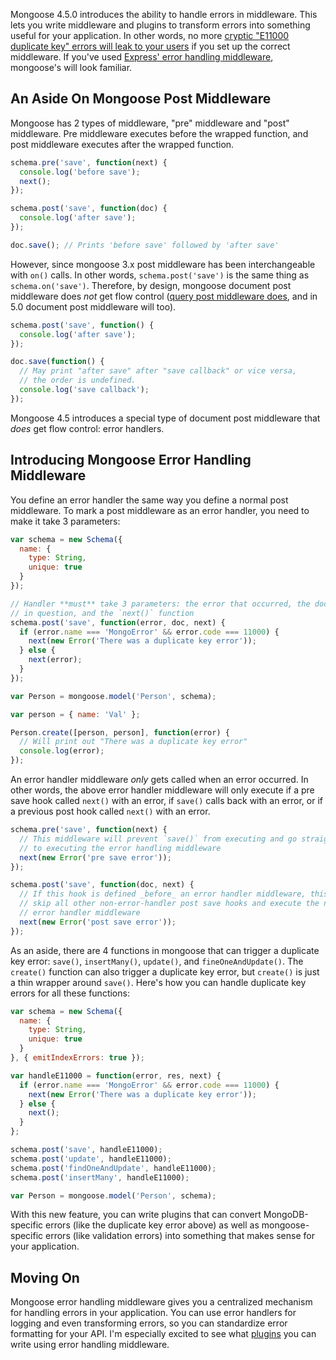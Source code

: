 Mongoose 4.5.0 introduces the ability to handle errors in middleware. This lets
you write middleware and plugins to transform errors into something useful
for your application. In other words, no more [cryptic "E11000 duplicate key" errors will leak to your users](https://github.com/Automattic/mongoose/issues/2284) if you set up
the correct middleware. If you've
used [Express' error handling middleware](http://expressjs.com/en/guide/error-handling.html),
mongoose's will look familiar.

An Aside On Mongoose Post Middleware
------------------------------------

Mongoose has 2 types of middleware, "pre" middleware and "post" middleware.
Pre middleware executes before the wrapped function, and post middleware
executes after the wrapped function.

```javascript
schema.pre('save', function(next) {
  console.log('before save');
  next();
});

schema.post('save', function(doc) {
  console.log('after save');
});

doc.save(); // Prints 'before save' followed by 'after save'
```

However, since mongoose 3.x post middleware has been interchangeable with
`on()` calls. In other words, `schema.post('save')` is the same thing as
`schema.on('save')`. Therefore, by design, mongoose document post middleware
does _not_ get flow control
([query post middleware does](http://mongoosejs.com/docs/middleware.html), and in 5.0 document post middleware will too).

```javascript
schema.post('save', function() {
  console.log('after save');
});

doc.save(function() {
  // May print "after save" after "save callback" or vice versa,
  // the order is undefined.
  console.log('save callback');
});
```

Mongoose 4.5 introduces a special type of document post middleware that
_does_ get flow control: error handlers.

Introducing Mongoose Error Handling Middleware
----------------------------------------------

You define an error handler the same way you define a normal post middleware.
To mark a post middleware as an error handler, you need to make it take 3
parameters:

```javascript
var schema = new Schema({
  name: {
    type: String,
    unique: true
  }
});

// Handler **must** take 3 parameters: the error that occurred, the document
// in question, and the `next()` function
schema.post('save', function(error, doc, next) {
  if (error.name === 'MongoError' && error.code === 11000) {
    next(new Error('There was a duplicate key error'));
  } else {
    next(error);
  }
});

var Person = mongoose.model('Person', schema);

var person = { name: 'Val' };

Person.create([person, person], function(error) {
  // Will print out "There was a duplicate key error"
  console.log(error);
});
```

An error handler middleware _only_ gets called when an error occurred. In
other words, the above error handler middleware will only execute if a
pre save hook called `next()` with an error, if `save()` calls back with
an error, or if a previous post hook called `next()` with an error.

```javascript
schema.pre('save', function(next) {
  // This middleware will prevent `save()` from executing and go straight
  // to executing the error handling middleware
  next(new Error('pre save error'));
});

schema.post('save', function(doc, next) {
  // If this hook is defined _before_ an error handler middleware, this will
  // skip all other non-error-handler post save hooks and execute the next
  // error handler middleware
  next(new Error('post save error'));
});
```

As an aside, there are 4 functions in mongoose that can trigger a
duplicate key error: `save()`, `insertMany()`, `update()`, and
`fineOneAndUpdate()`. The `create()` function can also trigger a duplicate
key error, but `create()` is just a thin wrapper around `save()`. Here's how
you can handle duplicate key errors for all these functions:

```javascript
var schema = new Schema({
  name: {
    type: String,
    unique: true
  }
}, { emitIndexErrors: true });

var handleE11000 = function(error, res, next) {
  if (error.name === 'MongoError' && error.code === 11000) {
    next(new Error('There was a duplicate key error'));
  } else {
    next();
  }
};

schema.post('save', handleE11000);
schema.post('update', handleE11000);
schema.post('findOneAndUpdate', handleE11000);
schema.post('insertMany', handleE11000);

var Person = mongoose.model('Person', schema);
```

With this new feature, you can write plugins that can convert MongoDB-specific
errors (like the duplicate key error above) as well as mongoose-specific errors
(like validation errors) into something that makes sense for your application.

Moving On
---------

Mongoose error handling middleware gives you a centralized mechanism for
handling errors in your application. You can use error handlers for logging
and even transforming errors, so you can standardize error formatting for your
API. I'm especially excited to see what [plugins](http://thecodebarbarian.com/2015/03/06/guide-to-mongoose-plugins)
you can write using error handling middleware.
